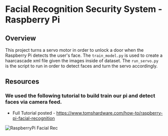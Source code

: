# Facial Recognition Security System - Raspberry Pi

## Overview

This project turns a servo motor in order to unlock a door when the Raspberry Pi detects the user's face.
The `train_model.py` is used to create a haarcascade xml file given the images inside of dataset.
The `run_servo.py` is the script to run in order to detect faces and turn the servo accordingly.


## Resources

### We used the following tutorial to build train our pi and detect faces via camera feed.
* Full Tutorial posted - https://www.tomshardware.com/how-to/raspberry-pi-facial-recognition

![RaspberryPi Facial Rec](https://github.com/carolinedunn/facial_recognition/blob/main/photo/screenshot.png)
